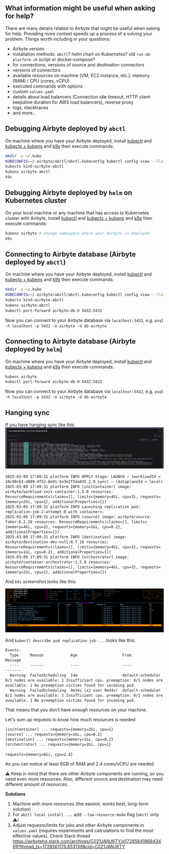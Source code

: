 ## What information might be useful when asking for help?

There are many details related to Airbyte that might be useful when asking for help. Providing more context speeds up a process of a solving your problem.
Things worth including in your questions:
* Airbyte version
* installation methods: `abctl`? helm chart on Kubernetes? old `run-ab-platform.sh` script or docker-compose?
* for connections, versions of source and destination connectors
* versions of connectors
* available resources on machine (VM, EC2 instance, etc.): memory (RAM) / CPU (cores, vCPU)
* executed commands with options
* custom `values.yaml`
* details about load balancers (Connection idle timeout, HTTP client keepalive duration for AWS load balancers), reverse proxy
* logs, stacktraces
* and more...

## Debugging Airbyte deployed by `abctl`

On machine where you have your Airbyte deployed, install [kubectl](https://kubernetes.io/docs/tasks/tools/#kubectl) and [kubectx + kubens](https://github.com/ahmetb/kubectx) and [k9s](https://k9scli.io/)
then execute commands:

```bash
mkdir -p ~/.kube
KUBECONFIG=~/.airbyte/abctl/abctl.kubeconfig kubectl config view --flatten > ~/.kube/config
kubectx kind-airbyte-abctl
kubens airbyte-abctl
k9s
```

## Debugging Airbyte deployed by `helm` on Kubernetes cluster

On your local machine or any machine that has access to Kubernetes cluster with Airbyte, install [kubectl](https://kubernetes.io/docs/tasks/tools/#kubectl) and [kubectx + kubens](https://github.com/ahmetb/kubectx) and [k9s](https://k9scli.io/)
then execute commands:

```bash
kubens airbyte # change namespace where your Airbyte is deployed
k9s
```

## Connecting to Airbyte database (Airbyte deployed by `abctl`)

On machine where you have your Airbyte deployed, install [kubectl](https://kubernetes.io/docs/tasks/tools/#kubectl) and [kubectx + kubens](https://github.com/ahmetb/kubectx) and [k9s](https://k9scli.io/)
then execute commands:

```bash
mkdir -p ~/.kube
KUBECONFIG=~/.airbyte/abctl/abctl.kubeconfig kubectl config view --flatten > ~/.kube/config
kubectx kind-airbyte-abctl
kubens airbyte-abctl
kubectl port-forward airbyte-db-0 5432:5432
```

Now you can connect to your Airbyte database via `localhost:5432`, e.g. `psql -h localhost -p 5432 -U airbyte -d db-airbyte`

## Connecting to Airbyte database (Airbyte deployed by `helm`)

On machine where you have your Airbyte deployed, install [kubectl](https://kubernetes.io/docs/tasks/tools/#kubectl) and [kubectx + kubens](https://github.com/ahmetb/kubectx) and [k9s](https://k9scli.io/)
then execute commands:

```bash
kubens airbyte
kubectl port-forward airbyte-db-0 5432:5432
```

Now you can connect to your Airbyte database via `localhost:5432`, e.g. `psql -h localhost -p 5432 -U airbyte -d db-airbyte`

## Hanging sync

If you have hanging sync like this
![Logs](assets/logs.png)

```
2025-03-09 17:09:31 platform INFO APPLY Stage: LAUNCH — (workloadId = 10c99cb3-d889-4f52-8e91-5e3e2f5da035_2_0_sync) — (dataplaneId = local)
2025-03-09 17:09:31 platform INFO [initContainer] image: airbyte/workload-init-container:1.5.0 resources: ResourceRequirements(claims=[], limits={memory=4Gi, cpu=3}, requests={memory=2Gi, cpu=1}, additionalProperties={})
2025-03-09 17:09:31 platform INFO Launching replication pod: replication-job-2-attempt-0 with containers:
2025-03-09 17:09:31 platform INFO [source] image: airbyte/source-faker:6.2.20 resources: ResourceRequirements(claims=[], limits={memory=4Gi, cpu=3}, requests={memory=1Gi, cpu=0.2}, additionalProperties={})
2025-03-09 17:09:31 platform INFO [destination] image: airbyte/destination-dev-null:0.7.18 resources: ResourceRequirements(claims=[], limits={memory=4Gi, cpu=3}, requests={memory=1Gi, cpu=0.2}, additionalProperties={})
2025-03-09 17:09:31 platform INFO [orchestrator] image: airbyte/container-orchestrator:1.5.0 resources: ResourceRequirements(claims=[], limits={memory=4Gi, cpu=3}, requests={memory=2Gi, cpu=1}, additionalProperties={})
```

And `k9s` screenshot looks like this:

![replication-job pod](assets/replication-job-pod.png)

And `kubectl describe pod replication-job-...` looks like this:

```
Events:
  Type     Reason            Age                    From               Message
  ----     ------            ----                   ----               -------
  Warning  FailedScheduling  14m                    default-scheduler  0/1 nodes are available: 1 Insufficient cpu. preemption: 0/1 nodes are available: 1 No preemption victims found for incoming pod.
  Warning  FailedScheduling  4m34s (x2 over 9m34s)  default-scheduler  0/1 nodes are available: 1 Insufficient cpu. preemption: 0/1 nodes are available: 1 No preemption victims found for incoming pod.
```

That means that you don't have enough resources on your machine.

Let's sum up requests to know how much resources is needed

```
[initContainer] ... requests={memory=2Gi, cpu=1}
[source] ... requests={memory=1Gi, cpu=0.2}
[destination] ... requests={memory=1Gi, cpu=0.2}
[orchestrator] ... requests={memory=2Gi, cpu=1}

requests={memory=6Gi, cpu=2.4}
```

As you can notice at least 6GB of RAM and 2.4 cores/vCPU are needed.

:warning: Keep in mind that there are other Airbyte components are running, so you need even more resources. Also, different source and destination may need different amount of resources.

**Solutions**

1. Machine with more resources (the easiest, works best, long-term solution)
2. For `abctl local install ...` add `--low-resource-mode` flag (`abctl` only :warning:)
3. Adjust requests/limits for jobs and other Airbyte components in `values.yaml` (requires experiments and calculations to find the most effective values). Check Slack thread https://airbytehq.slack.com/archives/C021JANJ6TY/p1728564196843469?thread_ts=1728561176.853139&cid=C021JANJ6TY

